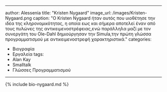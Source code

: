 ---
author: Alessenia
title: "Kristen Nygaard"
image_url: /images/Kristen-Nygaard.png
caption: "O Kristen Nygaard ήταν αυτός που υιοθέτησε την ιδέα της κληρονομικότητας, η οποία εως και σήμερα αποτελεί έναν από τους πυλώνες της αντικειμενοστρέφειας,ενώ παράλληλα μαζί με τον συνεργάτη του Ole-Dahl δημιούργησαν την Simula,την πρώτη γλώσσα προγραμματισμού με αντικειμενοστρεφή χαρακτηριστικά."
categories:
  - Βιογραφία 
  - Εργαλεία
tags:
  - Alan Kay
  - Smalltalk
  - Γλώσσες Προγραμματισμού
 ---

{% include bio-nygaard.md %}
